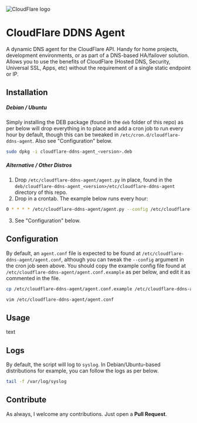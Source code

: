 ![CloudFlare logo](https://www.cloudflare.com/media/images/brand/logo-guideline-illustrations_background-white.png)
# CloudFlare DDNS Agent
A dynamic DNS agent for the CloudFlare API. Handy for home projects, development environments, or as part of a DNS-based HA/failover solution. Allows you to use the benefits of CloudFlare (Hosted DNS, Security, Universal SSL, Apps, etc) without the requirement of a single static endpoint or IP.

## Installation

##### Debian / Ubuntu
Simply installing the DEB package (found in the `deb` folder of this repo) as per below will drop everything in to place and add a cron job to run every hour by default, though this can be tweaked in `/etc/cron.d/cloudflare-ddns-agent`. Also see "Configuration" below.
```bash
sudo dpkg -i cloudflare-ddns-agent_<version>.deb
```

##### Alternative / Other Distros
1. Drop `/etc/cloudflare-ddns-agent/agent.py` in place, found in the `deb/cloudflare-ddns-agent_<version>/etc/cloudflare-ddns-agent` directory of this repo.
2. Drop in a crontab. The example below runs every hour:
```bash
0 * * * * /etc/cloudflare-ddns-agent/agent.py --config /etc/cloudflare-ddns-agent/agent.conf
```
3. See "Configuration" below.

## Configuration
By default, an `agent.conf` file is expected to be found at `/etc/cloudflare-ddns-agent/agent.conf`, although you can tweak the `--config` argument in the cron job seen above. You should copy the example config file found at `/etc/cloudflare-ddns-agent/agent.conf.example` as per below, and edit it as commented in the file.

```bash
cp /etc/cloudflare-ddns-agent/agent.conf.example /etc/cloudflare-ddns-agent/agent.conf
```
```bash
vim /etc/cloudflare-ddns-agent/agent.conf
```

## Usage
text

## Logs
By default, the script will log to `syslog`. In Debian/Ubuntu-based distributions for example, you can follow the logs as per below.
```bash
tail -f /var/log/syslog
```

## Contribute
As always, I welcome any contributions. Just open a **Pull Request**.

